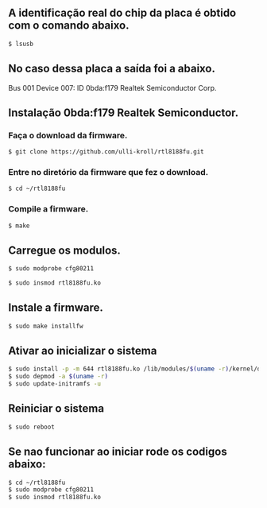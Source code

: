 ## A identificação real do chip da placa é obtido com o comando abaixo.

```bash
$ lsusb
```
## No caso dessa placa a saída foi a abaixo.


Bus 001 Device 007: ID 0bda:f179 Realtek Semiconductor Corp.


## Instalação 0bda:f179 Realtek Semiconductor.

### Faça o download da firmware.

```bash
$ git clone https://github.com/ulli-kroll/rtl8188fu.git
```

### Entre no diretório da firmware que fez o download.

```bash
$ cd ~/rtl8188fu
```

### Compile a firmware.

```bash
$ make
```

## Carregue os modulos.

```bash
$ sudo modprobe cfg80211

$ sudo insmod rtl8188fu.ko
```

## Instale a firmware.

```bash
$ sudo make installfw
```

## Ativar ao inicializar o sistema

```bash
$ sudo install -p -m 644 rtl8188fu.ko /lib/modules/$(uname -r)/kernel/drivers/net/wireless/
$ sudo depmod -a $(uname -r)
$ sudo update-initramfs -u
```

## Reiniciar o sistema

```bash
$ sudo reboot
```

## Se nao funcionar ao iniciar rode os codigos abaixo:

```bash
$ cd ~/rtl8188fu
$ sudo modprobe cfg80211
$ sudo insmod rtl8188fu.ko
```

